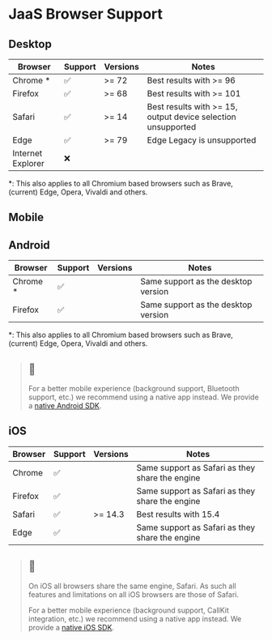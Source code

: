 # JaaS Browser Support

## Desktop

| Browser | Support | Versions | Notes |
| --- | --- | --- | --- |
| Chrome \* | ✅ | >= 72 | Best results with >= 96 |
| Firefox | ✅ | >= 68 | Best results with >= 101 |
| Safari | ✅ | >= 14 | Best results with >= 15, output device selection unsupported |
| Edge | ✅ | >= 79 | Edge Legacy is unsupported |
| Internet Explorer | ❌ |  |  |

\*: This also applies to all Chromium based browsers such as Brave, (current) Edge, Opera, Vivaldi and others.

## Mobile

## Android

| Browser | Support | Versions | Notes |
| --- | --- | --- | --- |
| Chrome \* | ✅ |  | Same support as the desktop version |
| Firefox | ✅ |  | Same support as the desktop version |

\*: This also applies to all Chromium based browsers such as Brave, (current) Edge, Opera, Vivaldi and others.

> 📘
> -
> 
> For a better mobile experience (background support, Bluetooth support, etc.) we recommend using a native app instead. We provide a [native Android SDK](/jaas/docs/mobile-sdk-android).
> 
> 

## iOS

| Browser | Support | Versions | Notes |
| --- | --- | --- | --- |
| Chrome | ✅ |  | Same support as Safari as they share the engine |
| Firefox | ✅ |  | Same support as Safari as they share the engine |
| Safari | ✅ | >= 14.3 | Best results with 15.4 |
| Edge | ✅ |  | Same support as Safari as they share the engine |

> 📘
> -
> 
> On iOS all browsers share the same engine, Safari. As such all features and limitations on all iOS browsers are those of Safari.
> 
> For a better mobile experience (background support, CallKit integration, etc.) we recommend using a native app instead. We provide a [native iOS SDK](/jaas/docs/mobile-sdk-ios).
> 
>
